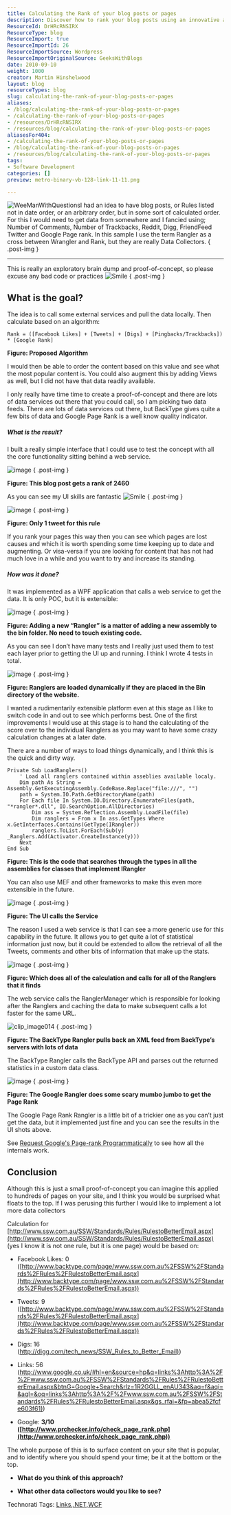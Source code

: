 ```yaml
---
title: Calculating the Rank of your blog posts or pages
description: Discover how to rank your blog posts using an innovative algorithm that leverages social media metrics and Google Page Rank to enhance content visibility.
ResourceId: DrHRcRNSIRX
ResourceType: blog
ResourceImport: true
ResourceImportId: 26
ResourceImportSource: Wordpress
ResourceImportOriginalSource: GeeksWithBlogs
date: 2010-09-10
weight: 1000
creator: Martin Hinshelwood
layout: blog
resourceTypes: blog
slug: calculating-the-rank-of-your-blog-posts-or-pages
aliases:
- /blog/calculating-the-rank-of-your-blog-posts-or-pages
- /calculating-the-rank-of-your-blog-posts-or-pages
- /resources/DrHRcRNSIRX
- /resources/blog/calculating-the-rank-of-your-blog-posts-or-pages
aliasesFor404:
- /calculating-the-rank-of-your-blog-posts-or-pages
- /blog/calculating-the-rank-of-your-blog-posts-or-pages
- /resources/blog/calculating-the-rank-of-your-blog-posts-or-pages
tags:
- Software Development
categories: []
preview: metro-binary-vb-128-link-11-11.png

---
```

![WeeManWithQuestions](images/e72c59b050ae_D1D8-WeeManWithQuestions_-9-9.png)I had an idea to have blog posts, or Rules listed not in date order, or an arbitrary order, but in some sort of calculated order. For this I would need to get data from somewhere and I fancied using; Number of Comments, Number of Trackbacks, Reddit, Digg, FriendFeed Twitter and Google Page rank. In this sample I use the term Rangler as a cross between Wrangler and Rank, but they are really Data Collectors.
{ .post-img }

---

This is really an exploratory brain dump and proof-of-concept, so please excuse any bad code or practices ![Smile](images/e72c59b050ae_D1D8-wlEmoticon-smile_2-10-10.png)
{ .post-img }

## What is the goal?

The idea is to call some external services and pull the data locally. Then calculate based on an algorithm:

```
Rank = ([Facebook Likes] + [Tweets] + [Digs] + [Pingbacks/Trackbacks]) * [Google Rank]
```

**Figure: Proposed Algorithm**

I would then be able to order the content based on this value and see what the most popular content is. You could also augment this by adding Views as well, but I did not have that data readily available.

I only really have time time to create a proof-of-concept and there are lots of data services out there that you could call, so I am picking two data feeds. There are lots of data services out there, but BackType gives quite a few bits of data and Google Page Rank is a well know quality indicator.

##### What is the result?

I built a really simple interface that I could use to test the concept with all the core functionality sitting behind a web service.

![image](images/e72c59b050ae_D1D8-image_-7-7.png)
{ .post-img }

**Figure: This blog post gets a rank of 2460**

As you can see my UI skills are fantastic ![Smile](images/e72c59b050ae_D1D8-wlEmoticon-smile_2-10-10.png)
{ .post-img }

![image](images/e72c59b050ae_D1D8-image_-4-4.png)
{ .post-img }

**Figure: Only 1 tweet for this rule**

If you rank your pages this way then you can see which pages are lost causes and which it is worth spending some time keeping up to date and augmenting. Or visa-versa if you are looking for content that has not had much love in a while and you want to try and increase its standing.

##### How was it done?

It was implemented as a WPF application that calls a web service to get the data. It is only POC, but it is extensible:

![image](images/e72c59b050ae_D1D8-image_-6-6.png)
{ .post-img }

**Figure: Adding a new “Rangler” is a matter of adding a new assembly to the bin folder. No need to touch existing code.**

As you can see I don’t have many tests and I really just used them to test each layer prior to getting the UI up and running. I think I wrote 4 tests in total.

![image](images/e72c59b050ae_D1D8-image_-8-8.png)
{ .post-img }

**Figure: Ranglers are loaded dynamically if they are placed in the Bin directory of the website.**

I wanted a rudimentarily extensible platform even at this stage as I like to switch code in and out to see which performs best. One of the first improvements I would use at this stage is to hand the calculating of the score over to the individual Ranglers as you may want to have some crazy calculation changes at a later date.

There are a number of ways to load things dynamically, and I think this is the quick and dirty way.

```
Private Sub LoadRanglers()
    ' Load all ranglers contained within asseblies available localy.
    Dim path As String = Assembly.GetExecutingAssembly.CodeBase.Replace("file:///", "")
    path = System.IO.Path.GetDirectoryName(path)
    For Each file In System.IO.Directory.EnumerateFiles(path, "*rangler*.dll", IO.SearchOption.AllDirectories)
        Dim ass = System.Reflection.Assembly.LoadFile(file)
        Dim ranglers = From x In ass.GetTypes Where x.GetInterfaces.Contains(GetType(IRangler))
        ranglers.ToList.ForEach(Sub(y) _Ranglers.Add(Activator.CreateInstance(y)))
    Next
End Sub
```

**Figure: This is the code that searches through the types in all the assemblies for classes that implement IRangler**

You can also use MEF and other frameworks to make this even more extensible in the future.

![image](images/e72c59b050ae_D1D8-image_-5-5.png)
{ .post-img }

**Figure: The UI calls the Service**

The reason I used a web service is that I can see a more generic use for this capability in the future. It allows you to get quite a lot of statistical information just now, but it could be extended to allow the retrieval of all the Tweets, comments and other bits of information that make up the stats.

![image](images/e72c59b050ae_D1D8-image_-3-3.png)
{ .post-img }

**Figure: Which does all of the calculation and calls for all of the Ranglers that it finds**

The web service calls the RanglerManager which is responsible for looking after the Ranglers and caching the data to make subsequent calls a lot faster for the same URL.

![clip_image014](images/e72c59b050ae_D1D8-clip_image014_-1-1.jpg)
{ .post-img }

**Figure: The BackType Rangler pulls back an XML feed from BackType’s servers with lots of data**

The BackType Rangler calls the BackType API and parses out the returned statistics in a custom data class.

![image](images/e72c59b050ae_D1D8-image_-2-2.png)
{ .post-img }

**Figure: The Google Rangler does some scary mumbo jumbo to get the Page Rank**

The Google Page Rank Rangler is a little bit of a trickier one as you can’t just get the data, but it implemented just fine and you can see the results in the UI shots above.

See [Request Google's Page-rank Programmatically](http://www.codeproject.com/KB/aspnet/Google_Pagerank.aspx) to see how all the internals work.

## Conclusion

Although this is just a small proof-of-concept you can imagine this applied to hundreds of pages on your site, and I think you would be surprised what floats to the top. If I was perusing this further I would like to implement a lot more data collectors

Calculation for [http://www.ssw.com.au/SSW/Standards/Rules/RulestoBetterEmail.aspx](http://www.ssw.com.au/SSW/Standards/Rules/RulestoBetterEmail.aspx) (yes I know it is not one rule, but it is one page) would be based on:

- Facebook Likes: 0  
   ([http://www.backtype.com/page/www.ssw.com.au%2FSSW%2FStandards%2FRules%2FRulestoBetterEmail.aspx](http://www.backtype.com/page/www.ssw.com.au%2FSSW%2FStandards%2FRules%2FRulestoBetterEmail.aspx))

- Tweets: 9  
   ([http://www.backtype.com/page/www.ssw.com.au%2FSSW%2FStandards%2FRules%2FRulestoBetterEmail.aspx](http://www.backtype.com/page/www.ssw.com.au%2FSSW%2FStandards%2FRules%2FRulestoBetterEmail.aspx))

- Digs: 16  
   ([http://digg.com/tech_news/SSW_Rules_to_Better_Email)](http://digg.com/tech_news/SSW_Rules_to_Better_Email))

- Links: 56  
   ([http://www.google.co.uk/#hl=en&source=hp&q=links%3Ahttp%3A%2F%2Fwww.ssw.com.au%2FSSW%2FStandards%2FRules%2FRulestoBetterEmail.aspx&btnG=Google+Search&rlz=1R2GGLL_enAU343&aq=f&aqi=&aql=&oq=links%3Ahttp%3A%2F%2Fwww.ssw.com.au%2FSSW%2FStandards%2FRules%2FRulestoBetterEmail.aspx&gs_rfai=&fp=abea52fcfe603f61)](http://www.google.co.uk/#hl=en&source=hp&q=links%3Ahttp%3A%2F%2Fwww.ssw.com.au%2FSSW%2FStandards%2FRules%2FRulestoBetterEmail.aspx&btnG=Google+Search&rlz=1R2GGLL_enAU343&aq=f&aqi=&aql=&oq=links%3Ahttp%3A%2F%2Fwww.ssw.com.au%2FSSW%2FStandards%2FRules%2FRulestoBetterEmail.aspx&gs_rfai=&fp=abea52fcfe603f61))

- Google: **3/10  
   ([http://www.prchecker.info/check_page_rank.php](http://www.prchecker.info/check_page_rank.php))**

The whole purpose of this is to surface content on your site that is popular, and to identify where you should spend your time; be it at the bottom or the top.

- **What do you think of this approach?**

- **What other data collectors would you like to see?**

Technorati Tags: [Links](http://technorati.com/tags/Links),[.NET](http://technorati.com/tags/.NET),[WCF](http://technorati.com/tags/WCF)
